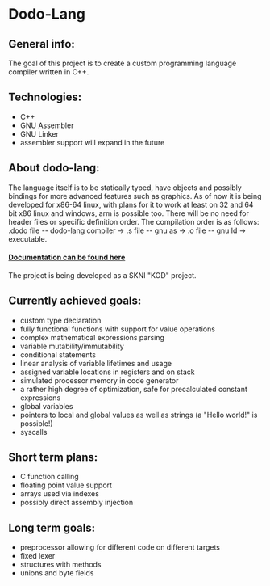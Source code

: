 # Dodo-Lang

## General info:
The goal of this project is to create a custom programming language compiler written in C++.

## Technologies:
- C++
- GNU Assembler
- GNU Linker
- assembler support will expand in the future

## About dodo-lang:
The language itself is to be statically typed, have objects and possibly bindings for more advanced features such as graphics. As of now it is being developed for x86-64 linux, with plans for it to work at least on 32 and 64 bit x86 linux and windows, arm is possible too. There will be no need for header files or specific definition order. The compilation order is as follows: .dodo file -- dodo-lang compiler -> .s file -- gnu as -> .o file -- gnu ld -> executable.

#### [Documentation can be found here](./Dodo-lang/documentation/Index.md)


The project is being developed as a SKNI "KOD" project.


## Currently achieved goals:
- custom type declaration
- fully functional functions with support for value operations
- complex mathematical expressions parsing
- variable mutability/immutability
- conditional statements
- linear analysis of variable lifetimes and usage
- assigned variable locations in registers and on stack
- simulated processor memory in code generator
- a rather high degree of optimization, safe for precalculated constant expressions
- global variables
- pointers to local and global values as well as strings (a "Hello world!" is possible!)
- syscalls

## Short term plans:
- C function calling
- floating point value support
- arrays used via indexes
- possibly direct assembly injection

## Long term goals:
- preprocessor allowing for different code on different targets
- fixed lexer
- structures with methods
- unions and byte fields
